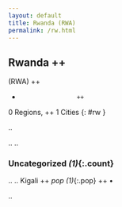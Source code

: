 ```yaml
---
layout: default
title: Rwanda (RWA)
permalink: /rw.html
---
```



## Rwanda   ++
(RWA)  ++
-                     ++
0 Regions, ++
1 Cities
{: #rw }

.. 




.. 
.. 


### Uncategorized _(1)_{:.count}


..
..
Kigali  ++
 _pop (1)_{:.pop} ++
•




.. 
 

